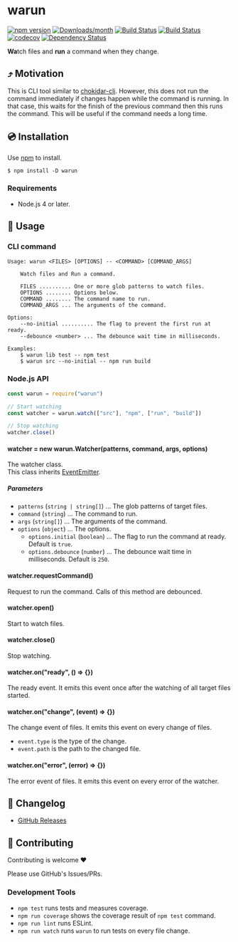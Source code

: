 # warun

[![npm version](https://img.shields.io/npm/v/warun.svg)](https://www.npmjs.com/package/warun)
[![Downloads/month](https://img.shields.io/npm/dm/warun.svg)](http://www.npmtrends.com/warun)
[![Build Status](https://travis-ci.org/mysticatea/warun.svg?branch=master)](https://travis-ci.org/mysticatea/warun)
[![Build Status](https://ci.appveyor.com/api/projects/status/1xgm9jjd7j9dj1x5/branch/master?svg=true)](https://ci.appveyor.com/project/mysticatea/warun/branch/master)
[![codecov](https://codecov.io/gh/mysticatea/warun/branch/master/graph/badge.svg)](https://codecov.io/gh/mysticatea/warun)
[![Dependency Status](https://david-dm.org/mysticatea/warun.svg)](https://david-dm.org/mysticatea/warun)

**Wa**tch files and **run** a command when they change.

## ⤴️ Motivation

This is CLI tool similar to [chokidar-cli](https://github.com/kimmobrunfeldt/chokidar-cli).
However, this does not run the command immediately if changes happen while the command is running. In that case, this waits for the finish of the previous command then this runs the command.
This will be useful if the command needs a long time.

## 💿 Installation

Use [npm](https://www.npmjs.com/) to install.

```console
$ npm install -D warun
```

### Requirements

- Node.js 4 or later.

## 📖 Usage

### CLI command

```
Usage: warun <FILES> [OPTIONS] -- <COMMAND> [COMMAND_ARGS]

    Watch files and Run a command.

    FILES .......... One or more glob patterns to watch files.
    OPTIONS ........ Options below.
    COMMAND ........ The command name to run.
    COMMAND_ARGS ... The arguments of the command.

Options:
    --no-initial .......... The flag to prevent the first run at ready.
    --debounce <number> ... The debounce wait time in milliseconds.

Examples:
    $ warun lib test -- npm test
    $ warun src --no-initial -- npm run build
```

### Node.js API

```js
const warun = require("warun")

// Start watching
const watcher = warun.watch(["src"], "npm", ["run", "build"])

// Stop watching
watcher.close()
```

#### watcher = new warun.Watcher(patterns, command, args, options)

The watcher class.<br>
This class inherits [EventEmitter](https://nodejs.org/api/events.html#events_class_eventemitter).

##### Parameters

- `patterns` (`string | string[]`) ... The glob patterns of target files.
- `command` (`string`) ... The command to run.
- `args` (`string[]`) ... The arguments of the command.
- `options` (`object`) ... The options.
    - `options.initial` (`boolean`) ... The flag to run the command at ready. Default is `true`.
    - `options.debounce` (`number`) ... The debounce wait time in milliseconds. Default is `250`.

#### watcher.requestCommand()

Request to run the command.
Calls of this method are debounced.

#### watcher.open()

Start to watch files.

#### watcher.close()

Stop watching.

#### watcher.on("ready", () => {})

The ready event.
It emits this event once after the watching of all target files started.

#### watcher.on("change", (event) => {})

The change event of files.
It emits this event on every change of files.

- `event.type` is the type of the change.
- `event.path` is the path to the changed file.

#### watcher.on("error", (error) => {})

The error event of files.
It emits this event on every error of the watcher.

## 📰 Changelog

- [GitHub Releases](https://github.com/mysticatea/warun/releases)

## 🍻 Contributing

Contributing is welcome ❤

Please use GitHub's Issues/PRs.

### Development Tools

- `npm test` runs tests and measures coverage.
- `npm run coverage` shows the coverage result of `npm test` command.
- `npm run lint` runs ESLint.
- `npm run watch` runs `warun` to run tests on every file change.

